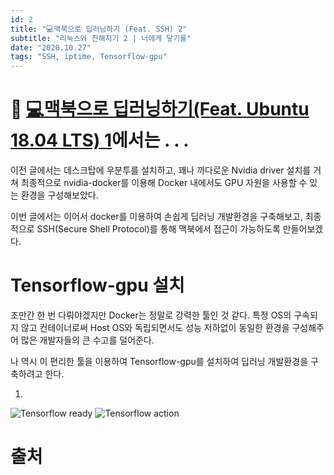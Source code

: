 ```yaml
---
id: 2
title: "💻맥북으로 딥러닝하기 (Feat. SSH) 2"
subtitle: "리눅스와 친해지기 2 | 너에게 닿기를"
date: "2020.10.27"
tags: "SSH, iptime, Tensorflow-gpu"
---
```


# 🧲 [💻맥북으로 딥러닝하기(Feat. Ubuntu 18.04 LTS) 1](https://inkkim.github.io/article/1.html)에서는 . . .
이전 글에서는 데스크탑에 우분투를 설치하고, 꽤나 까다로운 Nvidia driver 설치를 거쳐 최종적으로 nvidia-docker를 이용해 Docker 내에서도 GPU 자원을 사용할 수 있는 환경을 구성해보았다.

이번 글에서는 이어서 docker를 이용하여 손쉽게 딥러닝 개발환경을 구축해보고, 최종적으로 SSH(Secure Shell Protocol)를 통해 맥북에서 접근이 가능하도록 만들어보겠다.

# Tensorflow-gpu 설치
조만간 한 번 다뤄야겠지만 Docker는 정말로 강력한 툴인 것 같다. 특정 OS의 구속되지 않고 컨테이너로써 Host OS와 독립되면서도 성능 저하없이 동일한 환경을 구성해주어 많은 개발자들의 큰 수고를 덜어준다. 

나 역시 이 편리한 툴을 이용하여 Tensorflow-gpu를 설치하여 딥러닝 개발환경을 구축하려고 한다.

1. 



![Tensorflow ready](https://user-images.githubusercontent.com/60086878/97323747-76b9cc80-18b4-11eb-9e01-a896c3780395.png)
![Tensorflow action](https://user-images.githubusercontent.com/60086878/97326005-e466f800-18b6-11eb-8953-54899d40676f.png)

# 출처
